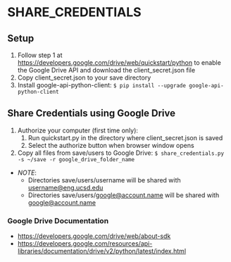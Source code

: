 SHARE_CREDENTIALS
=================


## Setup

1. Follow step 1 at https://developers.google.com/drive/web/quickstart/python to enable the Google 
Drive API and download the client_secret.json file
2. Copy client_secret.json to your save directory
3. Install google-api-python-client: `$ pip install --upgrade google-api-python-client`


## Share Credentials using Google Drive

1. Authorize your computer (first time only): 
    1. Run quickstart.py in the directory where client_secret.json is saved
    2. Select the authorize button when browser window opens
2. Copy all files from save/users to Google Drive: `$ share_credentials.py -s ~/save -r google_drive_folder_name`
  * *NOTE*: 
    * Directories save/users/username will be shared with username@eng.ucsd.edu
    * Directories save/users/google@account.name will be shared with google@account.name


### Google Drive Documentation

* https://developers.google.com/drive/web/about-sdk
* https://developers.google.com/resources/api-libraries/documentation/drive/v2/python/latest/index.html
